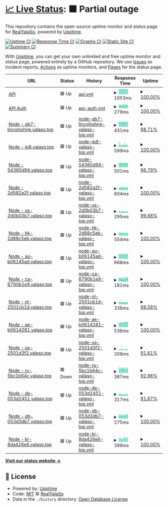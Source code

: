 # [📈 Live Status](https://status.yalaso.top): <!--live status--> **🟧 Partial outage**

This repository contains the open-source uptime monitor and status page for [RealYalaSo](https://status.yalaso.top), powered by [Upptime](https://github.com/upptime/upptime).

[![Uptime CI](https://github.com/RealYalaSo/status/workflows/Uptime%20CI/badge.svg)](https://github.com/RealYalaSo/status/actions?query=workflow%3A%22Uptime+CI%22)
[![Response Time CI](https://github.com/RealYalaSo/status/workflows/Response%20Time%20CI/badge.svg)](https://github.com/RealYalaSo/status/actions?query=workflow%3A%22Response+Time+CI%22)
[![Graphs CI](https://github.com/RealYalaSo/status/workflows/Graphs%20CI/badge.svg)](https://github.com/RealYalaSo/status/actions?query=workflow%3A%22Graphs+CI%22)
[![Static Site CI](https://github.com/RealYalaSo/status/workflows/Static%20Site%20CI/badge.svg)](https://github.com/RealYalaSo/status/actions?query=workflow%3A%22Static+Site+CI%22)
[![Summary CI](https://github.com/RealYalaSo/status/workflows/Summary%20CI/badge.svg)](https://github.com/RealYalaSo/status/actions?query=workflow%3A%22Summary+CI%22)

With [Upptime](https://upptime.js.org), you can get your own unlimited and free uptime monitor and status page, powered entirely by a GitHub repository. We use [Issues](https://github.com/RealYalaSo/status/issues) as incident reports, [Actions](https://github.com/RealYalaSo/status/actions) as uptime monitors, and [Pages](https://status.yalaso.top) for the status page.

<!--start: status pages-->
<!-- This summary is generated by Upptime (https://github.com/upptime/upptime) -->
<!-- Do not edit this manually, your changes will be overwritten -->
<!-- prettier-ignore -->
| URL | Status | History | Response Time | Uptime |
| --- | ------ | ------- | ------------- | ------ |
| <img alt="" src="https://icons.duckduckgo.com/ip3/api.yalaso.top.ico" height="13"> [API](https://api.yalaso.top/api/v1/ping) | 🟩 Up | [api.yml](https://github.com/superrr-vpn/status/commits/HEAD/history/api.yml) | <details><summary><img alt="Response time graph" src="./graphs/api/response-time-week.png" height="20"> 1053ms</summary><br><a href="https://status.yalaso.top/history/api"><img alt="Response time 1007" src="https://img.shields.io/endpoint?url=https%3A%2F%2Fraw.githubusercontent.com%2Fsuperrr-vpn%2Fstatus%2FHEAD%2Fapi%2Fapi%2Fresponse-time.json"></a><br><a href="https://status.yalaso.top/history/api"><img alt="24-hour response time 1043" src="https://img.shields.io/endpoint?url=https%3A%2F%2Fraw.githubusercontent.com%2Fsuperrr-vpn%2Fstatus%2FHEAD%2Fapi%2Fapi%2Fresponse-time-day.json"></a><br><a href="https://status.yalaso.top/history/api"><img alt="7-day response time 1053" src="https://img.shields.io/endpoint?url=https%3A%2F%2Fraw.githubusercontent.com%2Fsuperrr-vpn%2Fstatus%2FHEAD%2Fapi%2Fapi%2Fresponse-time-week.json"></a><br><a href="https://status.yalaso.top/history/api"><img alt="30-day response time 1047" src="https://img.shields.io/endpoint?url=https%3A%2F%2Fraw.githubusercontent.com%2Fsuperrr-vpn%2Fstatus%2FHEAD%2Fapi%2Fapi%2Fresponse-time-month.json"></a><br><a href="https://status.yalaso.top/history/api"><img alt="1-year response time 1007" src="https://img.shields.io/endpoint?url=https%3A%2F%2Fraw.githubusercontent.com%2Fsuperrr-vpn%2Fstatus%2FHEAD%2Fapi%2Fapi%2Fresponse-time-year.json"></a></details> | <details><summary><a href="https://status.yalaso.top/history/api">100.00%</a></summary><a href="https://status.yalaso.top/history/api"><img alt="All-time uptime 99.97%" src="https://img.shields.io/endpoint?url=https%3A%2F%2Fraw.githubusercontent.com%2Fsuperrr-vpn%2Fstatus%2FHEAD%2Fapi%2Fapi%2Fuptime.json"></a><br><a href="https://status.yalaso.top/history/api"><img alt="24-hour uptime 100.00%" src="https://img.shields.io/endpoint?url=https%3A%2F%2Fraw.githubusercontent.com%2Fsuperrr-vpn%2Fstatus%2FHEAD%2Fapi%2Fapi%2Fuptime-day.json"></a><br><a href="https://status.yalaso.top/history/api"><img alt="7-day uptime 100.00%" src="https://img.shields.io/endpoint?url=https%3A%2F%2Fraw.githubusercontent.com%2Fsuperrr-vpn%2Fstatus%2FHEAD%2Fapi%2Fapi%2Fuptime-week.json"></a><br><a href="https://status.yalaso.top/history/api"><img alt="30-day uptime 100.00%" src="https://img.shields.io/endpoint?url=https%3A%2F%2Fraw.githubusercontent.com%2Fsuperrr-vpn%2Fstatus%2FHEAD%2Fapi%2Fapi%2Fuptime-month.json"></a><br><a href="https://status.yalaso.top/history/api"><img alt="1-year uptime 99.97%" src="https://img.shields.io/endpoint?url=https%3A%2F%2Fraw.githubusercontent.com%2Fsuperrr-vpn%2Fstatus%2FHEAD%2Fapi%2Fapi%2Fuptime-year.json"></a></details>
| <img alt="" src="https://icons.duckduckgo.com/ip3/api.yalaso.top.ico" height="13"> [API Auth](https://api.yalaso.top/api/v1/host/auth) | 🟩 Up | [api-auth.yml](https://github.com/superrr-vpn/status/commits/HEAD/history/api-auth.yml) | <details><summary><img alt="Response time graph" src="./graphs/api-auth/response-time-week.png" height="20"> 279ms</summary><br><a href="https://status.yalaso.top/history/api-auth"><img alt="Response time 279" src="https://img.shields.io/endpoint?url=https%3A%2F%2Fraw.githubusercontent.com%2Fsuperrr-vpn%2Fstatus%2FHEAD%2Fapi%2Fapi-auth%2Fresponse-time.json"></a><br><a href="https://status.yalaso.top/history/api-auth"><img alt="24-hour response time 266" src="https://img.shields.io/endpoint?url=https%3A%2F%2Fraw.githubusercontent.com%2Fsuperrr-vpn%2Fstatus%2FHEAD%2Fapi%2Fapi-auth%2Fresponse-time-day.json"></a><br><a href="https://status.yalaso.top/history/api-auth"><img alt="7-day response time 279" src="https://img.shields.io/endpoint?url=https%3A%2F%2Fraw.githubusercontent.com%2Fsuperrr-vpn%2Fstatus%2FHEAD%2Fapi%2Fapi-auth%2Fresponse-time-week.json"></a><br><a href="https://status.yalaso.top/history/api-auth"><img alt="30-day response time 279" src="https://img.shields.io/endpoint?url=https%3A%2F%2Fraw.githubusercontent.com%2Fsuperrr-vpn%2Fstatus%2FHEAD%2Fapi%2Fapi-auth%2Fresponse-time-month.json"></a><br><a href="https://status.yalaso.top/history/api-auth"><img alt="1-year response time 279" src="https://img.shields.io/endpoint?url=https%3A%2F%2Fraw.githubusercontent.com%2Fsuperrr-vpn%2Fstatus%2FHEAD%2Fapi%2Fapi-auth%2Fresponse-time-year.json"></a></details> | <details><summary><a href="https://status.yalaso.top/history/api-auth">100.00%</a></summary><a href="https://status.yalaso.top/history/api-auth"><img alt="All-time uptime 100.00%" src="https://img.shields.io/endpoint?url=https%3A%2F%2Fraw.githubusercontent.com%2Fsuperrr-vpn%2Fstatus%2FHEAD%2Fapi%2Fapi-auth%2Fuptime.json"></a><br><a href="https://status.yalaso.top/history/api-auth"><img alt="24-hour uptime 100.00%" src="https://img.shields.io/endpoint?url=https%3A%2F%2Fraw.githubusercontent.com%2Fsuperrr-vpn%2Fstatus%2FHEAD%2Fapi%2Fapi-auth%2Fuptime-day.json"></a><br><a href="https://status.yalaso.top/history/api-auth"><img alt="7-day uptime 100.00%" src="https://img.shields.io/endpoint?url=https%3A%2F%2Fraw.githubusercontent.com%2Fsuperrr-vpn%2Fstatus%2FHEAD%2Fapi%2Fapi-auth%2Fuptime-week.json"></a><br><a href="https://status.yalaso.top/history/api-auth"><img alt="30-day uptime 100.00%" src="https://img.shields.io/endpoint?url=https%3A%2F%2Fraw.githubusercontent.com%2Fsuperrr-vpn%2Fstatus%2FHEAD%2Fapi%2Fapi-auth%2Fuptime-month.json"></a><br><a href="https://status.yalaso.top/history/api-auth"><img alt="1-year uptime 100.00%" src="https://img.shields.io/endpoint?url=https%3A%2F%2Fraw.githubusercontent.com%2Fsuperrr-vpn%2Fstatus%2FHEAD%2Fapi%2Fapi-auth%2Fuptime-year.json"></a></details>
| <img alt="" src="https://icons.duckduckgo.com/ip3/gb7-lincolnshire.yalaso.top.ico" height="13"> [Node - gb7-lincolnshire.yalaso.top](http://gb7-lincolnshire.yalaso.top/api/v1/ping) | 🟩 Up | [node-gb7-lincolnshire-yalaso-top.yml](https://github.com/superrr-vpn/status/commits/HEAD/history/node-gb7-lincolnshire-yalaso-top.yml) | <details><summary><img alt="Response time graph" src="./graphs/node-gb7-lincolnshire-yalaso-top/response-time-week.png" height="20"> 431ms</summary><br><a href="https://status.yalaso.top/history/node-gb7-lincolnshire-yalaso-top"><img alt="Response time 416" src="https://img.shields.io/endpoint?url=https%3A%2F%2Fraw.githubusercontent.com%2Fsuperrr-vpn%2Fstatus%2FHEAD%2Fapi%2Fnode-gb7-lincolnshire-yalaso-top%2Fresponse-time.json"></a><br><a href="https://status.yalaso.top/history/node-gb7-lincolnshire-yalaso-top"><img alt="24-hour response time 461" src="https://img.shields.io/endpoint?url=https%3A%2F%2Fraw.githubusercontent.com%2Fsuperrr-vpn%2Fstatus%2FHEAD%2Fapi%2Fnode-gb7-lincolnshire-yalaso-top%2Fresponse-time-day.json"></a><br><a href="https://status.yalaso.top/history/node-gb7-lincolnshire-yalaso-top"><img alt="7-day response time 431" src="https://img.shields.io/endpoint?url=https%3A%2F%2Fraw.githubusercontent.com%2Fsuperrr-vpn%2Fstatus%2FHEAD%2Fapi%2Fnode-gb7-lincolnshire-yalaso-top%2Fresponse-time-week.json"></a><br><a href="https://status.yalaso.top/history/node-gb7-lincolnshire-yalaso-top"><img alt="30-day response time 441" src="https://img.shields.io/endpoint?url=https%3A%2F%2Fraw.githubusercontent.com%2Fsuperrr-vpn%2Fstatus%2FHEAD%2Fapi%2Fnode-gb7-lincolnshire-yalaso-top%2Fresponse-time-month.json"></a><br><a href="https://status.yalaso.top/history/node-gb7-lincolnshire-yalaso-top"><img alt="1-year response time 416" src="https://img.shields.io/endpoint?url=https%3A%2F%2Fraw.githubusercontent.com%2Fsuperrr-vpn%2Fstatus%2FHEAD%2Fapi%2Fnode-gb7-lincolnshire-yalaso-top%2Fresponse-time-year.json"></a></details> | <details><summary><a href="https://status.yalaso.top/history/node-gb7-lincolnshire-yalaso-top">98.71%</a></summary><a href="https://status.yalaso.top/history/node-gb7-lincolnshire-yalaso-top"><img alt="All-time uptime 95.69%" src="https://img.shields.io/endpoint?url=https%3A%2F%2Fraw.githubusercontent.com%2Fsuperrr-vpn%2Fstatus%2FHEAD%2Fapi%2Fnode-gb7-lincolnshire-yalaso-top%2Fuptime.json"></a><br><a href="https://status.yalaso.top/history/node-gb7-lincolnshire-yalaso-top"><img alt="24-hour uptime 94.77%" src="https://img.shields.io/endpoint?url=https%3A%2F%2Fraw.githubusercontent.com%2Fsuperrr-vpn%2Fstatus%2FHEAD%2Fapi%2Fnode-gb7-lincolnshire-yalaso-top%2Fuptime-day.json"></a><br><a href="https://status.yalaso.top/history/node-gb7-lincolnshire-yalaso-top"><img alt="7-day uptime 98.71%" src="https://img.shields.io/endpoint?url=https%3A%2F%2Fraw.githubusercontent.com%2Fsuperrr-vpn%2Fstatus%2FHEAD%2Fapi%2Fnode-gb7-lincolnshire-yalaso-top%2Fuptime-week.json"></a><br><a href="https://status.yalaso.top/history/node-gb7-lincolnshire-yalaso-top"><img alt="30-day uptime 95.90%" src="https://img.shields.io/endpoint?url=https%3A%2F%2Fraw.githubusercontent.com%2Fsuperrr-vpn%2Fstatus%2FHEAD%2Fapi%2Fnode-gb7-lincolnshire-yalaso-top%2Fuptime-month.json"></a><br><a href="https://status.yalaso.top/history/node-gb7-lincolnshire-yalaso-top"><img alt="1-year uptime 95.69%" src="https://img.shields.io/endpoint?url=https%3A%2F%2Fraw.githubusercontent.com%2Fsuperrr-vpn%2Fstatus%2FHEAD%2Fapi%2Fnode-gb7-lincolnshire-yalaso-top%2Fuptime-year.json"></a></details>
| <img alt="" src="https://icons.duckduckgo.com/ip3/jp8.yalaso.top.ico" height="13"> [Node - jp8.yalaso.top](http://jp8.yalaso.top/api/v1/ping) | 🟩 Up | [node-jp8-yalaso-top.yml](https://github.com/superrr-vpn/status/commits/HEAD/history/node-jp8-yalaso-top.yml) | <details><summary><img alt="Response time graph" src="./graphs/node-jp8-yalaso-top/response-time-week.png" height="20"> 599ms</summary><br><a href="https://status.yalaso.top/history/node-jp8-yalaso-top"><img alt="Response time 484" src="https://img.shields.io/endpoint?url=https%3A%2F%2Fraw.githubusercontent.com%2Fsuperrr-vpn%2Fstatus%2FHEAD%2Fapi%2Fnode-jp8-yalaso-top%2Fresponse-time.json"></a><br><a href="https://status.yalaso.top/history/node-jp8-yalaso-top"><img alt="24-hour response time 562" src="https://img.shields.io/endpoint?url=https%3A%2F%2Fraw.githubusercontent.com%2Fsuperrr-vpn%2Fstatus%2FHEAD%2Fapi%2Fnode-jp8-yalaso-top%2Fresponse-time-day.json"></a><br><a href="https://status.yalaso.top/history/node-jp8-yalaso-top"><img alt="7-day response time 599" src="https://img.shields.io/endpoint?url=https%3A%2F%2Fraw.githubusercontent.com%2Fsuperrr-vpn%2Fstatus%2FHEAD%2Fapi%2Fnode-jp8-yalaso-top%2Fresponse-time-week.json"></a><br><a href="https://status.yalaso.top/history/node-jp8-yalaso-top"><img alt="30-day response time 663" src="https://img.shields.io/endpoint?url=https%3A%2F%2Fraw.githubusercontent.com%2Fsuperrr-vpn%2Fstatus%2FHEAD%2Fapi%2Fnode-jp8-yalaso-top%2Fresponse-time-month.json"></a><br><a href="https://status.yalaso.top/history/node-jp8-yalaso-top"><img alt="1-year response time 484" src="https://img.shields.io/endpoint?url=https%3A%2F%2Fraw.githubusercontent.com%2Fsuperrr-vpn%2Fstatus%2FHEAD%2Fapi%2Fnode-jp8-yalaso-top%2Fresponse-time-year.json"></a></details> | <details><summary><a href="https://status.yalaso.top/history/node-jp8-yalaso-top">100.00%</a></summary><a href="https://status.yalaso.top/history/node-jp8-yalaso-top"><img alt="All-time uptime 98.01%" src="https://img.shields.io/endpoint?url=https%3A%2F%2Fraw.githubusercontent.com%2Fsuperrr-vpn%2Fstatus%2FHEAD%2Fapi%2Fnode-jp8-yalaso-top%2Fuptime.json"></a><br><a href="https://status.yalaso.top/history/node-jp8-yalaso-top"><img alt="24-hour uptime 100.00%" src="https://img.shields.io/endpoint?url=https%3A%2F%2Fraw.githubusercontent.com%2Fsuperrr-vpn%2Fstatus%2FHEAD%2Fapi%2Fnode-jp8-yalaso-top%2Fuptime-day.json"></a><br><a href="https://status.yalaso.top/history/node-jp8-yalaso-top"><img alt="7-day uptime 100.00%" src="https://img.shields.io/endpoint?url=https%3A%2F%2Fraw.githubusercontent.com%2Fsuperrr-vpn%2Fstatus%2FHEAD%2Fapi%2Fnode-jp8-yalaso-top%2Fuptime-week.json"></a><br><a href="https://status.yalaso.top/history/node-jp8-yalaso-top"><img alt="30-day uptime 97.31%" src="https://img.shields.io/endpoint?url=https%3A%2F%2Fraw.githubusercontent.com%2Fsuperrr-vpn%2Fstatus%2FHEAD%2Fapi%2Fnode-jp8-yalaso-top%2Fuptime-month.json"></a><br><a href="https://status.yalaso.top/history/node-jp8-yalaso-top"><img alt="1-year uptime 98.01%" src="https://img.shields.io/endpoint?url=https%3A%2F%2Fraw.githubusercontent.com%2Fsuperrr-vpn%2Fstatus%2FHEAD%2Fapi%2Fnode-jp8-yalaso-top%2Fuptime-year.json"></a></details>
| <img alt="" src="https://icons.duckduckgo.com/ip3/54360d94.yalaso.top.ico" height="13"> [Node - 54360d94.yalaso.top](http://54360d94.yalaso.top/api/v1/ping) | 🟩 Up | [node-54360d94-yalaso-top.yml](https://github.com/superrr-vpn/status/commits/HEAD/history/node-54360d94-yalaso-top.yml) | <details><summary><img alt="Response time graph" src="./graphs/node-54360d94-yalaso-top/response-time-week.png" height="20"> 501ms</summary><br><a href="https://status.yalaso.top/history/node-54360d94-yalaso-top"><img alt="Response time 470" src="https://img.shields.io/endpoint?url=https%3A%2F%2Fraw.githubusercontent.com%2Fsuperrr-vpn%2Fstatus%2FHEAD%2Fapi%2Fnode-54360d94-yalaso-top%2Fresponse-time.json"></a><br><a href="https://status.yalaso.top/history/node-54360d94-yalaso-top"><img alt="24-hour response time 509" src="https://img.shields.io/endpoint?url=https%3A%2F%2Fraw.githubusercontent.com%2Fsuperrr-vpn%2Fstatus%2FHEAD%2Fapi%2Fnode-54360d94-yalaso-top%2Fresponse-time-day.json"></a><br><a href="https://status.yalaso.top/history/node-54360d94-yalaso-top"><img alt="7-day response time 501" src="https://img.shields.io/endpoint?url=https%3A%2F%2Fraw.githubusercontent.com%2Fsuperrr-vpn%2Fstatus%2FHEAD%2Fapi%2Fnode-54360d94-yalaso-top%2Fresponse-time-week.json"></a><br><a href="https://status.yalaso.top/history/node-54360d94-yalaso-top"><img alt="30-day response time 528" src="https://img.shields.io/endpoint?url=https%3A%2F%2Fraw.githubusercontent.com%2Fsuperrr-vpn%2Fstatus%2FHEAD%2Fapi%2Fnode-54360d94-yalaso-top%2Fresponse-time-month.json"></a><br><a href="https://status.yalaso.top/history/node-54360d94-yalaso-top"><img alt="1-year response time 470" src="https://img.shields.io/endpoint?url=https%3A%2F%2Fraw.githubusercontent.com%2Fsuperrr-vpn%2Fstatus%2FHEAD%2Fapi%2Fnode-54360d94-yalaso-top%2Fresponse-time-year.json"></a></details> | <details><summary><a href="https://status.yalaso.top/history/node-54360d94-yalaso-top">96.79%</a></summary><a href="https://status.yalaso.top/history/node-54360d94-yalaso-top"><img alt="All-time uptime 94.53%" src="https://img.shields.io/endpoint?url=https%3A%2F%2Fraw.githubusercontent.com%2Fsuperrr-vpn%2Fstatus%2FHEAD%2Fapi%2Fnode-54360d94-yalaso-top%2Fuptime.json"></a><br><a href="https://status.yalaso.top/history/node-54360d94-yalaso-top"><img alt="24-hour uptime 100.00%" src="https://img.shields.io/endpoint?url=https%3A%2F%2Fraw.githubusercontent.com%2Fsuperrr-vpn%2Fstatus%2FHEAD%2Fapi%2Fnode-54360d94-yalaso-top%2Fuptime-day.json"></a><br><a href="https://status.yalaso.top/history/node-54360d94-yalaso-top"><img alt="7-day uptime 96.79%" src="https://img.shields.io/endpoint?url=https%3A%2F%2Fraw.githubusercontent.com%2Fsuperrr-vpn%2Fstatus%2FHEAD%2Fapi%2Fnode-54360d94-yalaso-top%2Fuptime-week.json"></a><br><a href="https://status.yalaso.top/history/node-54360d94-yalaso-top"><img alt="30-day uptime 97.85%" src="https://img.shields.io/endpoint?url=https%3A%2F%2Fraw.githubusercontent.com%2Fsuperrr-vpn%2Fstatus%2FHEAD%2Fapi%2Fnode-54360d94-yalaso-top%2Fuptime-month.json"></a><br><a href="https://status.yalaso.top/history/node-54360d94-yalaso-top"><img alt="1-year uptime 94.53%" src="https://img.shields.io/endpoint?url=https%3A%2F%2Fraw.githubusercontent.com%2Fsuperrr-vpn%2Fstatus%2FHEAD%2Fapi%2Fnode-54360d94-yalaso-top%2Fuptime-year.json"></a></details>
| <img alt="" src="https://icons.duckduckgo.com/ip3/2d582a2f.yalaso.top.ico" height="13"> [Node - 2d582a2f.yalaso.top](http://2d582a2f.yalaso.top/api/v1/ping) | 🟩 Up | [node-2d582a2f-yalaso-top.yml](https://github.com/superrr-vpn/status/commits/HEAD/history/node-2d582a2f-yalaso-top.yml) | <details><summary><img alt="Response time graph" src="./graphs/node-2d582a2f-yalaso-top/response-time-week.png" height="20"> 604ms</summary><br><a href="https://status.yalaso.top/history/node-2d582a2f-yalaso-top"><img alt="Response time 549" src="https://img.shields.io/endpoint?url=https%3A%2F%2Fraw.githubusercontent.com%2Fsuperrr-vpn%2Fstatus%2FHEAD%2Fapi%2Fnode-2d582a2f-yalaso-top%2Fresponse-time.json"></a><br><a href="https://status.yalaso.top/history/node-2d582a2f-yalaso-top"><img alt="24-hour response time 623" src="https://img.shields.io/endpoint?url=https%3A%2F%2Fraw.githubusercontent.com%2Fsuperrr-vpn%2Fstatus%2FHEAD%2Fapi%2Fnode-2d582a2f-yalaso-top%2Fresponse-time-day.json"></a><br><a href="https://status.yalaso.top/history/node-2d582a2f-yalaso-top"><img alt="7-day response time 604" src="https://img.shields.io/endpoint?url=https%3A%2F%2Fraw.githubusercontent.com%2Fsuperrr-vpn%2Fstatus%2FHEAD%2Fapi%2Fnode-2d582a2f-yalaso-top%2Fresponse-time-week.json"></a><br><a href="https://status.yalaso.top/history/node-2d582a2f-yalaso-top"><img alt="30-day response time 600" src="https://img.shields.io/endpoint?url=https%3A%2F%2Fraw.githubusercontent.com%2Fsuperrr-vpn%2Fstatus%2FHEAD%2Fapi%2Fnode-2d582a2f-yalaso-top%2Fresponse-time-month.json"></a><br><a href="https://status.yalaso.top/history/node-2d582a2f-yalaso-top"><img alt="1-year response time 549" src="https://img.shields.io/endpoint?url=https%3A%2F%2Fraw.githubusercontent.com%2Fsuperrr-vpn%2Fstatus%2FHEAD%2Fapi%2Fnode-2d582a2f-yalaso-top%2Fresponse-time-year.json"></a></details> | <details><summary><a href="https://status.yalaso.top/history/node-2d582a2f-yalaso-top">100.00%</a></summary><a href="https://status.yalaso.top/history/node-2d582a2f-yalaso-top"><img alt="All-time uptime 98.83%" src="https://img.shields.io/endpoint?url=https%3A%2F%2Fraw.githubusercontent.com%2Fsuperrr-vpn%2Fstatus%2FHEAD%2Fapi%2Fnode-2d582a2f-yalaso-top%2Fuptime.json"></a><br><a href="https://status.yalaso.top/history/node-2d582a2f-yalaso-top"><img alt="24-hour uptime 100.00%" src="https://img.shields.io/endpoint?url=https%3A%2F%2Fraw.githubusercontent.com%2Fsuperrr-vpn%2Fstatus%2FHEAD%2Fapi%2Fnode-2d582a2f-yalaso-top%2Fuptime-day.json"></a><br><a href="https://status.yalaso.top/history/node-2d582a2f-yalaso-top"><img alt="7-day uptime 100.00%" src="https://img.shields.io/endpoint?url=https%3A%2F%2Fraw.githubusercontent.com%2Fsuperrr-vpn%2Fstatus%2FHEAD%2Fapi%2Fnode-2d582a2f-yalaso-top%2Fuptime-week.json"></a><br><a href="https://status.yalaso.top/history/node-2d582a2f-yalaso-top"><img alt="30-day uptime 100.00%" src="https://img.shields.io/endpoint?url=https%3A%2F%2Fraw.githubusercontent.com%2Fsuperrr-vpn%2Fstatus%2FHEAD%2Fapi%2Fnode-2d582a2f-yalaso-top%2Fuptime-month.json"></a><br><a href="https://status.yalaso.top/history/node-2d582a2f-yalaso-top"><img alt="1-year uptime 98.83%" src="https://img.shields.io/endpoint?url=https%3A%2F%2Fraw.githubusercontent.com%2Fsuperrr-vpn%2Fstatus%2FHEAD%2Fapi%2Fnode-2d582a2f-yalaso-top%2Fuptime-year.json"></a></details>
| <img alt="" src="https://icons.duckduckgo.com/ip3/us-2d0b03b7.yalaso.top.ico" height="13"> [Node - us-2d0b03b7.yalaso.top](http://us-2d0b03b7.yalaso.top/api/v1/ping) | 🟩 Up | [node-us-2d0b03b7-yalaso-top.yml](https://github.com/superrr-vpn/status/commits/HEAD/history/node-us-2d0b03b7-yalaso-top.yml) | <details><summary><img alt="Response time graph" src="./graphs/node-us-2d0b03b7-yalaso-top/response-time-week.png" height="20"> 295ms</summary><br><a href="https://status.yalaso.top/history/node-us-2d0b03b7-yalaso-top"><img alt="Response time 245" src="https://img.shields.io/endpoint?url=https%3A%2F%2Fraw.githubusercontent.com%2Fsuperrr-vpn%2Fstatus%2FHEAD%2Fapi%2Fnode-us-2d0b03b7-yalaso-top%2Fresponse-time.json"></a><br><a href="https://status.yalaso.top/history/node-us-2d0b03b7-yalaso-top"><img alt="24-hour response time 282" src="https://img.shields.io/endpoint?url=https%3A%2F%2Fraw.githubusercontent.com%2Fsuperrr-vpn%2Fstatus%2FHEAD%2Fapi%2Fnode-us-2d0b03b7-yalaso-top%2Fresponse-time-day.json"></a><br><a href="https://status.yalaso.top/history/node-us-2d0b03b7-yalaso-top"><img alt="7-day response time 295" src="https://img.shields.io/endpoint?url=https%3A%2F%2Fraw.githubusercontent.com%2Fsuperrr-vpn%2Fstatus%2FHEAD%2Fapi%2Fnode-us-2d0b03b7-yalaso-top%2Fresponse-time-week.json"></a><br><a href="https://status.yalaso.top/history/node-us-2d0b03b7-yalaso-top"><img alt="30-day response time 314" src="https://img.shields.io/endpoint?url=https%3A%2F%2Fraw.githubusercontent.com%2Fsuperrr-vpn%2Fstatus%2FHEAD%2Fapi%2Fnode-us-2d0b03b7-yalaso-top%2Fresponse-time-month.json"></a><br><a href="https://status.yalaso.top/history/node-us-2d0b03b7-yalaso-top"><img alt="1-year response time 245" src="https://img.shields.io/endpoint?url=https%3A%2F%2Fraw.githubusercontent.com%2Fsuperrr-vpn%2Fstatus%2FHEAD%2Fapi%2Fnode-us-2d0b03b7-yalaso-top%2Fresponse-time-year.json"></a></details> | <details><summary><a href="https://status.yalaso.top/history/node-us-2d0b03b7-yalaso-top">99.68%</a></summary><a href="https://status.yalaso.top/history/node-us-2d0b03b7-yalaso-top"><img alt="All-time uptime 99.79%" src="https://img.shields.io/endpoint?url=https%3A%2F%2Fraw.githubusercontent.com%2Fsuperrr-vpn%2Fstatus%2FHEAD%2Fapi%2Fnode-us-2d0b03b7-yalaso-top%2Fuptime.json"></a><br><a href="https://status.yalaso.top/history/node-us-2d0b03b7-yalaso-top"><img alt="24-hour uptime 100.00%" src="https://img.shields.io/endpoint?url=https%3A%2F%2Fraw.githubusercontent.com%2Fsuperrr-vpn%2Fstatus%2FHEAD%2Fapi%2Fnode-us-2d0b03b7-yalaso-top%2Fuptime-day.json"></a><br><a href="https://status.yalaso.top/history/node-us-2d0b03b7-yalaso-top"><img alt="7-day uptime 99.68%" src="https://img.shields.io/endpoint?url=https%3A%2F%2Fraw.githubusercontent.com%2Fsuperrr-vpn%2Fstatus%2FHEAD%2Fapi%2Fnode-us-2d0b03b7-yalaso-top%2Fuptime-week.json"></a><br><a href="https://status.yalaso.top/history/node-us-2d0b03b7-yalaso-top"><img alt="30-day uptime 99.93%" src="https://img.shields.io/endpoint?url=https%3A%2F%2Fraw.githubusercontent.com%2Fsuperrr-vpn%2Fstatus%2FHEAD%2Fapi%2Fnode-us-2d0b03b7-yalaso-top%2Fuptime-month.json"></a><br><a href="https://status.yalaso.top/history/node-us-2d0b03b7-yalaso-top"><img alt="1-year uptime 99.79%" src="https://img.shields.io/endpoint?url=https%3A%2F%2Fraw.githubusercontent.com%2Fsuperrr-vpn%2Fstatus%2FHEAD%2Fapi%2Fnode-us-2d0b03b7-yalaso-top%2Fuptime-year.json"></a></details>
| <img alt="" src="https://icons.duckduckgo.com/ip3/hk-2d88c5eb.yalaso.top.ico" height="13"> [Node - hk-2d88c5eb.yalaso.top](http://hk-2d88c5eb.yalaso.top/api/v1/ping) | 🟩 Up | [node-hk-2d88c5eb-yalaso-top.yml](https://github.com/superrr-vpn/status/commits/HEAD/history/node-hk-2d88c5eb-yalaso-top.yml) | <details><summary><img alt="Response time graph" src="./graphs/node-hk-2d88c5eb-yalaso-top/response-time-week.png" height="20"> 554ms</summary><br><a href="https://status.yalaso.top/history/node-hk-2d88c5eb-yalaso-top"><img alt="Response time 493" src="https://img.shields.io/endpoint?url=https%3A%2F%2Fraw.githubusercontent.com%2Fsuperrr-vpn%2Fstatus%2FHEAD%2Fapi%2Fnode-hk-2d88c5eb-yalaso-top%2Fresponse-time.json"></a><br><a href="https://status.yalaso.top/history/node-hk-2d88c5eb-yalaso-top"><img alt="24-hour response time 556" src="https://img.shields.io/endpoint?url=https%3A%2F%2Fraw.githubusercontent.com%2Fsuperrr-vpn%2Fstatus%2FHEAD%2Fapi%2Fnode-hk-2d88c5eb-yalaso-top%2Fresponse-time-day.json"></a><br><a href="https://status.yalaso.top/history/node-hk-2d88c5eb-yalaso-top"><img alt="7-day response time 554" src="https://img.shields.io/endpoint?url=https%3A%2F%2Fraw.githubusercontent.com%2Fsuperrr-vpn%2Fstatus%2FHEAD%2Fapi%2Fnode-hk-2d88c5eb-yalaso-top%2Fresponse-time-week.json"></a><br><a href="https://status.yalaso.top/history/node-hk-2d88c5eb-yalaso-top"><img alt="30-day response time 548" src="https://img.shields.io/endpoint?url=https%3A%2F%2Fraw.githubusercontent.com%2Fsuperrr-vpn%2Fstatus%2FHEAD%2Fapi%2Fnode-hk-2d88c5eb-yalaso-top%2Fresponse-time-month.json"></a><br><a href="https://status.yalaso.top/history/node-hk-2d88c5eb-yalaso-top"><img alt="1-year response time 493" src="https://img.shields.io/endpoint?url=https%3A%2F%2Fraw.githubusercontent.com%2Fsuperrr-vpn%2Fstatus%2FHEAD%2Fapi%2Fnode-hk-2d88c5eb-yalaso-top%2Fresponse-time-year.json"></a></details> | <details><summary><a href="https://status.yalaso.top/history/node-hk-2d88c5eb-yalaso-top">100.00%</a></summary><a href="https://status.yalaso.top/history/node-hk-2d88c5eb-yalaso-top"><img alt="All-time uptime 99.16%" src="https://img.shields.io/endpoint?url=https%3A%2F%2Fraw.githubusercontent.com%2Fsuperrr-vpn%2Fstatus%2FHEAD%2Fapi%2Fnode-hk-2d88c5eb-yalaso-top%2Fuptime.json"></a><br><a href="https://status.yalaso.top/history/node-hk-2d88c5eb-yalaso-top"><img alt="24-hour uptime 100.00%" src="https://img.shields.io/endpoint?url=https%3A%2F%2Fraw.githubusercontent.com%2Fsuperrr-vpn%2Fstatus%2FHEAD%2Fapi%2Fnode-hk-2d88c5eb-yalaso-top%2Fuptime-day.json"></a><br><a href="https://status.yalaso.top/history/node-hk-2d88c5eb-yalaso-top"><img alt="7-day uptime 100.00%" src="https://img.shields.io/endpoint?url=https%3A%2F%2Fraw.githubusercontent.com%2Fsuperrr-vpn%2Fstatus%2FHEAD%2Fapi%2Fnode-hk-2d88c5eb-yalaso-top%2Fuptime-week.json"></a><br><a href="https://status.yalaso.top/history/node-hk-2d88c5eb-yalaso-top"><img alt="30-day uptime 97.42%" src="https://img.shields.io/endpoint?url=https%3A%2F%2Fraw.githubusercontent.com%2Fsuperrr-vpn%2Fstatus%2FHEAD%2Fapi%2Fnode-hk-2d88c5eb-yalaso-top%2Fuptime-month.json"></a><br><a href="https://status.yalaso.top/history/node-hk-2d88c5eb-yalaso-top"><img alt="1-year uptime 99.16%" src="https://img.shields.io/endpoint?url=https%3A%2F%2Fraw.githubusercontent.com%2Fsuperrr-vpn%2Fstatus%2FHEAD%2Fapi%2Fnode-hk-2d88c5eb-yalaso-top%2Fuptime-year.json"></a></details>
| <img alt="" src="https://icons.duckduckgo.com/ip3/au-b06145ad.yalaso.top.ico" height="13"> [Node - au-b06145ad.yalaso.top](http://au-b06145ad.yalaso.top/api/v1/ping) | 🟩 Up | [node-au-b06145ad-yalaso-top.yml](https://github.com/superrr-vpn/status/commits/HEAD/history/node-au-b06145ad-yalaso-top.yml) | <details><summary><img alt="Response time graph" src="./graphs/node-au-b06145ad-yalaso-top/response-time-week.png" height="20"> 668ms</summary><br><a href="https://status.yalaso.top/history/node-au-b06145ad-yalaso-top"><img alt="Response time 638" src="https://img.shields.io/endpoint?url=https%3A%2F%2Fraw.githubusercontent.com%2Fsuperrr-vpn%2Fstatus%2FHEAD%2Fapi%2Fnode-au-b06145ad-yalaso-top%2Fresponse-time.json"></a><br><a href="https://status.yalaso.top/history/node-au-b06145ad-yalaso-top"><img alt="24-hour response time 724" src="https://img.shields.io/endpoint?url=https%3A%2F%2Fraw.githubusercontent.com%2Fsuperrr-vpn%2Fstatus%2FHEAD%2Fapi%2Fnode-au-b06145ad-yalaso-top%2Fresponse-time-day.json"></a><br><a href="https://status.yalaso.top/history/node-au-b06145ad-yalaso-top"><img alt="7-day response time 668" src="https://img.shields.io/endpoint?url=https%3A%2F%2Fraw.githubusercontent.com%2Fsuperrr-vpn%2Fstatus%2FHEAD%2Fapi%2Fnode-au-b06145ad-yalaso-top%2Fresponse-time-week.json"></a><br><a href="https://status.yalaso.top/history/node-au-b06145ad-yalaso-top"><img alt="30-day response time 669" src="https://img.shields.io/endpoint?url=https%3A%2F%2Fraw.githubusercontent.com%2Fsuperrr-vpn%2Fstatus%2FHEAD%2Fapi%2Fnode-au-b06145ad-yalaso-top%2Fresponse-time-month.json"></a><br><a href="https://status.yalaso.top/history/node-au-b06145ad-yalaso-top"><img alt="1-year response time 638" src="https://img.shields.io/endpoint?url=https%3A%2F%2Fraw.githubusercontent.com%2Fsuperrr-vpn%2Fstatus%2FHEAD%2Fapi%2Fnode-au-b06145ad-yalaso-top%2Fresponse-time-year.json"></a></details> | <details><summary><a href="https://status.yalaso.top/history/node-au-b06145ad-yalaso-top">100.00%</a></summary><a href="https://status.yalaso.top/history/node-au-b06145ad-yalaso-top"><img alt="All-time uptime 99.42%" src="https://img.shields.io/endpoint?url=https%3A%2F%2Fraw.githubusercontent.com%2Fsuperrr-vpn%2Fstatus%2FHEAD%2Fapi%2Fnode-au-b06145ad-yalaso-top%2Fuptime.json"></a><br><a href="https://status.yalaso.top/history/node-au-b06145ad-yalaso-top"><img alt="24-hour uptime 100.00%" src="https://img.shields.io/endpoint?url=https%3A%2F%2Fraw.githubusercontent.com%2Fsuperrr-vpn%2Fstatus%2FHEAD%2Fapi%2Fnode-au-b06145ad-yalaso-top%2Fuptime-day.json"></a><br><a href="https://status.yalaso.top/history/node-au-b06145ad-yalaso-top"><img alt="7-day uptime 100.00%" src="https://img.shields.io/endpoint?url=https%3A%2F%2Fraw.githubusercontent.com%2Fsuperrr-vpn%2Fstatus%2FHEAD%2Fapi%2Fnode-au-b06145ad-yalaso-top%2Fuptime-week.json"></a><br><a href="https://status.yalaso.top/history/node-au-b06145ad-yalaso-top"><img alt="30-day uptime 100.00%" src="https://img.shields.io/endpoint?url=https%3A%2F%2Fraw.githubusercontent.com%2Fsuperrr-vpn%2Fstatus%2FHEAD%2Fapi%2Fnode-au-b06145ad-yalaso-top%2Fuptime-month.json"></a><br><a href="https://status.yalaso.top/history/node-au-b06145ad-yalaso-top"><img alt="1-year uptime 99.42%" src="https://img.shields.io/endpoint?url=https%3A%2F%2Fraw.githubusercontent.com%2Fsuperrr-vpn%2Fstatus%2FHEAD%2Fapi%2Fnode-au-b06145ad-yalaso-top%2Fuptime-year.json"></a></details>
| <img alt="" src="https://icons.duckduckgo.com/ip3/ca-6790b1e9.yalaso.top.ico" height="13"> [Node - ca-6790b1e9.yalaso.top](http://ca-6790b1e9.yalaso.top/api/v1/ping) | 🟩 Up | [node-ca-6790b1e9-yalaso-top.yml](https://github.com/superrr-vpn/status/commits/HEAD/history/node-ca-6790b1e9-yalaso-top.yml) | <details><summary><img alt="Response time graph" src="./graphs/node-ca-6790b1e9-yalaso-top/response-time-week.png" height="20"> 181ms</summary><br><a href="https://status.yalaso.top/history/node-ca-6790b1e9-yalaso-top"><img alt="Response time 179" src="https://img.shields.io/endpoint?url=https%3A%2F%2Fraw.githubusercontent.com%2Fsuperrr-vpn%2Fstatus%2FHEAD%2Fapi%2Fnode-ca-6790b1e9-yalaso-top%2Fresponse-time.json"></a><br><a href="https://status.yalaso.top/history/node-ca-6790b1e9-yalaso-top"><img alt="24-hour response time 219" src="https://img.shields.io/endpoint?url=https%3A%2F%2Fraw.githubusercontent.com%2Fsuperrr-vpn%2Fstatus%2FHEAD%2Fapi%2Fnode-ca-6790b1e9-yalaso-top%2Fresponse-time-day.json"></a><br><a href="https://status.yalaso.top/history/node-ca-6790b1e9-yalaso-top"><img alt="7-day response time 181" src="https://img.shields.io/endpoint?url=https%3A%2F%2Fraw.githubusercontent.com%2Fsuperrr-vpn%2Fstatus%2FHEAD%2Fapi%2Fnode-ca-6790b1e9-yalaso-top%2Fresponse-time-week.json"></a><br><a href="https://status.yalaso.top/history/node-ca-6790b1e9-yalaso-top"><img alt="30-day response time 182" src="https://img.shields.io/endpoint?url=https%3A%2F%2Fraw.githubusercontent.com%2Fsuperrr-vpn%2Fstatus%2FHEAD%2Fapi%2Fnode-ca-6790b1e9-yalaso-top%2Fresponse-time-month.json"></a><br><a href="https://status.yalaso.top/history/node-ca-6790b1e9-yalaso-top"><img alt="1-year response time 179" src="https://img.shields.io/endpoint?url=https%3A%2F%2Fraw.githubusercontent.com%2Fsuperrr-vpn%2Fstatus%2FHEAD%2Fapi%2Fnode-ca-6790b1e9-yalaso-top%2Fresponse-time-year.json"></a></details> | <details><summary><a href="https://status.yalaso.top/history/node-ca-6790b1e9-yalaso-top">100.00%</a></summary><a href="https://status.yalaso.top/history/node-ca-6790b1e9-yalaso-top"><img alt="All-time uptime 97.06%" src="https://img.shields.io/endpoint?url=https%3A%2F%2Fraw.githubusercontent.com%2Fsuperrr-vpn%2Fstatus%2FHEAD%2Fapi%2Fnode-ca-6790b1e9-yalaso-top%2Fuptime.json"></a><br><a href="https://status.yalaso.top/history/node-ca-6790b1e9-yalaso-top"><img alt="24-hour uptime 100.00%" src="https://img.shields.io/endpoint?url=https%3A%2F%2Fraw.githubusercontent.com%2Fsuperrr-vpn%2Fstatus%2FHEAD%2Fapi%2Fnode-ca-6790b1e9-yalaso-top%2Fuptime-day.json"></a><br><a href="https://status.yalaso.top/history/node-ca-6790b1e9-yalaso-top"><img alt="7-day uptime 100.00%" src="https://img.shields.io/endpoint?url=https%3A%2F%2Fraw.githubusercontent.com%2Fsuperrr-vpn%2Fstatus%2FHEAD%2Fapi%2Fnode-ca-6790b1e9-yalaso-top%2Fuptime-week.json"></a><br><a href="https://status.yalaso.top/history/node-ca-6790b1e9-yalaso-top"><img alt="30-day uptime 96.55%" src="https://img.shields.io/endpoint?url=https%3A%2F%2Fraw.githubusercontent.com%2Fsuperrr-vpn%2Fstatus%2FHEAD%2Fapi%2Fnode-ca-6790b1e9-yalaso-top%2Fuptime-month.json"></a><br><a href="https://status.yalaso.top/history/node-ca-6790b1e9-yalaso-top"><img alt="1-year uptime 97.06%" src="https://img.shields.io/endpoint?url=https%3A%2F%2Fraw.githubusercontent.com%2Fsuperrr-vpn%2Fstatus%2FHEAD%2Fapi%2Fnode-ca-6790b1e9-yalaso-top%2Fuptime-year.json"></a></details>
| <img alt="" src="https://icons.duckduckgo.com/ip3/nl-2501cb1d.yalaso.top.ico" height="13"> [Node - nl-2501cb1d.yalaso.top](http://nl-2501cb1d.yalaso.top/api/v1/ping) | 🟩 Up | [node-nl-2501cb1d-yalaso-top.yml](https://github.com/superrr-vpn/status/commits/HEAD/history/node-nl-2501cb1d-yalaso-top.yml) | <details><summary><img alt="Response time graph" src="./graphs/node-nl-2501cb1d-yalaso-top/response-time-week.png" height="20"> 338ms</summary><br><a href="https://status.yalaso.top/history/node-nl-2501cb1d-yalaso-top"><img alt="Response time 330" src="https://img.shields.io/endpoint?url=https%3A%2F%2Fraw.githubusercontent.com%2Fsuperrr-vpn%2Fstatus%2FHEAD%2Fapi%2Fnode-nl-2501cb1d-yalaso-top%2Fresponse-time.json"></a><br><a href="https://status.yalaso.top/history/node-nl-2501cb1d-yalaso-top"><img alt="24-hour response time 345" src="https://img.shields.io/endpoint?url=https%3A%2F%2Fraw.githubusercontent.com%2Fsuperrr-vpn%2Fstatus%2FHEAD%2Fapi%2Fnode-nl-2501cb1d-yalaso-top%2Fresponse-time-day.json"></a><br><a href="https://status.yalaso.top/history/node-nl-2501cb1d-yalaso-top"><img alt="7-day response time 338" src="https://img.shields.io/endpoint?url=https%3A%2F%2Fraw.githubusercontent.com%2Fsuperrr-vpn%2Fstatus%2FHEAD%2Fapi%2Fnode-nl-2501cb1d-yalaso-top%2Fresponse-time-week.json"></a><br><a href="https://status.yalaso.top/history/node-nl-2501cb1d-yalaso-top"><img alt="30-day response time 330" src="https://img.shields.io/endpoint?url=https%3A%2F%2Fraw.githubusercontent.com%2Fsuperrr-vpn%2Fstatus%2FHEAD%2Fapi%2Fnode-nl-2501cb1d-yalaso-top%2Fresponse-time-month.json"></a><br><a href="https://status.yalaso.top/history/node-nl-2501cb1d-yalaso-top"><img alt="1-year response time 330" src="https://img.shields.io/endpoint?url=https%3A%2F%2Fraw.githubusercontent.com%2Fsuperrr-vpn%2Fstatus%2FHEAD%2Fapi%2Fnode-nl-2501cb1d-yalaso-top%2Fresponse-time-year.json"></a></details> | <details><summary><a href="https://status.yalaso.top/history/node-nl-2501cb1d-yalaso-top">98.58%</a></summary><a href="https://status.yalaso.top/history/node-nl-2501cb1d-yalaso-top"><img alt="All-time uptime 98.19%" src="https://img.shields.io/endpoint?url=https%3A%2F%2Fraw.githubusercontent.com%2Fsuperrr-vpn%2Fstatus%2FHEAD%2Fapi%2Fnode-nl-2501cb1d-yalaso-top%2Fuptime.json"></a><br><a href="https://status.yalaso.top/history/node-nl-2501cb1d-yalaso-top"><img alt="24-hour uptime 91.17%" src="https://img.shields.io/endpoint?url=https%3A%2F%2Fraw.githubusercontent.com%2Fsuperrr-vpn%2Fstatus%2FHEAD%2Fapi%2Fnode-nl-2501cb1d-yalaso-top%2Fuptime-day.json"></a><br><a href="https://status.yalaso.top/history/node-nl-2501cb1d-yalaso-top"><img alt="7-day uptime 98.58%" src="https://img.shields.io/endpoint?url=https%3A%2F%2Fraw.githubusercontent.com%2Fsuperrr-vpn%2Fstatus%2FHEAD%2Fapi%2Fnode-nl-2501cb1d-yalaso-top%2Fuptime-week.json"></a><br><a href="https://status.yalaso.top/history/node-nl-2501cb1d-yalaso-top"><img alt="30-day uptime 99.53%" src="https://img.shields.io/endpoint?url=https%3A%2F%2Fraw.githubusercontent.com%2Fsuperrr-vpn%2Fstatus%2FHEAD%2Fapi%2Fnode-nl-2501cb1d-yalaso-top%2Fuptime-month.json"></a><br><a href="https://status.yalaso.top/history/node-nl-2501cb1d-yalaso-top"><img alt="1-year uptime 98.19%" src="https://img.shields.io/endpoint?url=https%3A%2F%2Fraw.githubusercontent.com%2Fsuperrr-vpn%2Fstatus%2FHEAD%2Fapi%2Fnode-nl-2501cb1d-yalaso-top%2Fuptime-year.json"></a></details>
| <img alt="" src="https://icons.duckduckgo.com/ip3/ae-b0614281.yalaso.top.ico" height="13"> [Node - ae-b0614281.yalaso.top](http://ae-b0614281.yalaso.top/api/v1/ping) | 🟩 Up | [node-ae-b0614281-yalaso-top.yml](https://github.com/superrr-vpn/status/commits/HEAD/history/node-ae-b0614281-yalaso-top.yml) | <details><summary><img alt="Response time graph" src="./graphs/node-ae-b0614281-yalaso-top/response-time-week.png" height="20"> 536ms</summary><br><a href="https://status.yalaso.top/history/node-ae-b0614281-yalaso-top"><img alt="Response time 529" src="https://img.shields.io/endpoint?url=https%3A%2F%2Fraw.githubusercontent.com%2Fsuperrr-vpn%2Fstatus%2FHEAD%2Fapi%2Fnode-ae-b0614281-yalaso-top%2Fresponse-time.json"></a><br><a href="https://status.yalaso.top/history/node-ae-b0614281-yalaso-top"><img alt="24-hour response time 541" src="https://img.shields.io/endpoint?url=https%3A%2F%2Fraw.githubusercontent.com%2Fsuperrr-vpn%2Fstatus%2FHEAD%2Fapi%2Fnode-ae-b0614281-yalaso-top%2Fresponse-time-day.json"></a><br><a href="https://status.yalaso.top/history/node-ae-b0614281-yalaso-top"><img alt="7-day response time 536" src="https://img.shields.io/endpoint?url=https%3A%2F%2Fraw.githubusercontent.com%2Fsuperrr-vpn%2Fstatus%2FHEAD%2Fapi%2Fnode-ae-b0614281-yalaso-top%2Fresponse-time-week.json"></a><br><a href="https://status.yalaso.top/history/node-ae-b0614281-yalaso-top"><img alt="30-day response time 530" src="https://img.shields.io/endpoint?url=https%3A%2F%2Fraw.githubusercontent.com%2Fsuperrr-vpn%2Fstatus%2FHEAD%2Fapi%2Fnode-ae-b0614281-yalaso-top%2Fresponse-time-month.json"></a><br><a href="https://status.yalaso.top/history/node-ae-b0614281-yalaso-top"><img alt="1-year response time 529" src="https://img.shields.io/endpoint?url=https%3A%2F%2Fraw.githubusercontent.com%2Fsuperrr-vpn%2Fstatus%2FHEAD%2Fapi%2Fnode-ae-b0614281-yalaso-top%2Fresponse-time-year.json"></a></details> | <details><summary><a href="https://status.yalaso.top/history/node-ae-b0614281-yalaso-top">100.00%</a></summary><a href="https://status.yalaso.top/history/node-ae-b0614281-yalaso-top"><img alt="All-time uptime 99.68%" src="https://img.shields.io/endpoint?url=https%3A%2F%2Fraw.githubusercontent.com%2Fsuperrr-vpn%2Fstatus%2FHEAD%2Fapi%2Fnode-ae-b0614281-yalaso-top%2Fuptime.json"></a><br><a href="https://status.yalaso.top/history/node-ae-b0614281-yalaso-top"><img alt="24-hour uptime 100.00%" src="https://img.shields.io/endpoint?url=https%3A%2F%2Fraw.githubusercontent.com%2Fsuperrr-vpn%2Fstatus%2FHEAD%2Fapi%2Fnode-ae-b0614281-yalaso-top%2Fuptime-day.json"></a><br><a href="https://status.yalaso.top/history/node-ae-b0614281-yalaso-top"><img alt="7-day uptime 100.00%" src="https://img.shields.io/endpoint?url=https%3A%2F%2Fraw.githubusercontent.com%2Fsuperrr-vpn%2Fstatus%2FHEAD%2Fapi%2Fnode-ae-b0614281-yalaso-top%2Fuptime-week.json"></a><br><a href="https://status.yalaso.top/history/node-ae-b0614281-yalaso-top"><img alt="30-day uptime 99.78%" src="https://img.shields.io/endpoint?url=https%3A%2F%2Fraw.githubusercontent.com%2Fsuperrr-vpn%2Fstatus%2FHEAD%2Fapi%2Fnode-ae-b0614281-yalaso-top%2Fuptime-month.json"></a><br><a href="https://status.yalaso.top/history/node-ae-b0614281-yalaso-top"><img alt="1-year uptime 99.68%" src="https://img.shields.io/endpoint?url=https%3A%2F%2Fraw.githubusercontent.com%2Fsuperrr-vpn%2Fstatus%2FHEAD%2Fapi%2Fnode-ae-b0614281-yalaso-top%2Fuptime-year.json"></a></details>
| <img alt="" src="https://icons.duckduckgo.com/ip3/us-2501d3f2.yalaso.top.ico" height="13"> [Node - us-2501d3f2.yalaso.top](http://us-2501d3f2.yalaso.top/api/v1/ping) | 🟩 Up | [node-us-2501d3f2-yalaso-top.yml](https://github.com/superrr-vpn/status/commits/HEAD/history/node-us-2501d3f2-yalaso-top.yml) | <details><summary><img alt="Response time graph" src="./graphs/node-us-2501d3f2-yalaso-top/response-time-week.png" height="20"> 208ms</summary><br><a href="https://status.yalaso.top/history/node-us-2501d3f2-yalaso-top"><img alt="Response time 164" src="https://img.shields.io/endpoint?url=https%3A%2F%2Fraw.githubusercontent.com%2Fsuperrr-vpn%2Fstatus%2FHEAD%2Fapi%2Fnode-us-2501d3f2-yalaso-top%2Fresponse-time.json"></a><br><a href="https://status.yalaso.top/history/node-us-2501d3f2-yalaso-top"><img alt="24-hour response time 195" src="https://img.shields.io/endpoint?url=https%3A%2F%2Fraw.githubusercontent.com%2Fsuperrr-vpn%2Fstatus%2FHEAD%2Fapi%2Fnode-us-2501d3f2-yalaso-top%2Fresponse-time-day.json"></a><br><a href="https://status.yalaso.top/history/node-us-2501d3f2-yalaso-top"><img alt="7-day response time 208" src="https://img.shields.io/endpoint?url=https%3A%2F%2Fraw.githubusercontent.com%2Fsuperrr-vpn%2Fstatus%2FHEAD%2Fapi%2Fnode-us-2501d3f2-yalaso-top%2Fresponse-time-week.json"></a><br><a href="https://status.yalaso.top/history/node-us-2501d3f2-yalaso-top"><img alt="30-day response time 164" src="https://img.shields.io/endpoint?url=https%3A%2F%2Fraw.githubusercontent.com%2Fsuperrr-vpn%2Fstatus%2FHEAD%2Fapi%2Fnode-us-2501d3f2-yalaso-top%2Fresponse-time-month.json"></a><br><a href="https://status.yalaso.top/history/node-us-2501d3f2-yalaso-top"><img alt="1-year response time 164" src="https://img.shields.io/endpoint?url=https%3A%2F%2Fraw.githubusercontent.com%2Fsuperrr-vpn%2Fstatus%2FHEAD%2Fapi%2Fnode-us-2501d3f2-yalaso-top%2Fresponse-time-year.json"></a></details> | <details><summary><a href="https://status.yalaso.top/history/node-us-2501d3f2-yalaso-top">91.61%</a></summary><a href="https://status.yalaso.top/history/node-us-2501d3f2-yalaso-top"><img alt="All-time uptime 94.96%" src="https://img.shields.io/endpoint?url=https%3A%2F%2Fraw.githubusercontent.com%2Fsuperrr-vpn%2Fstatus%2FHEAD%2Fapi%2Fnode-us-2501d3f2-yalaso-top%2Fuptime.json"></a><br><a href="https://status.yalaso.top/history/node-us-2501d3f2-yalaso-top"><img alt="24-hour uptime 100.00%" src="https://img.shields.io/endpoint?url=https%3A%2F%2Fraw.githubusercontent.com%2Fsuperrr-vpn%2Fstatus%2FHEAD%2Fapi%2Fnode-us-2501d3f2-yalaso-top%2Fuptime-day.json"></a><br><a href="https://status.yalaso.top/history/node-us-2501d3f2-yalaso-top"><img alt="7-day uptime 91.61%" src="https://img.shields.io/endpoint?url=https%3A%2F%2Fraw.githubusercontent.com%2Fsuperrr-vpn%2Fstatus%2FHEAD%2Fapi%2Fnode-us-2501d3f2-yalaso-top%2Fuptime-week.json"></a><br><a href="https://status.yalaso.top/history/node-us-2501d3f2-yalaso-top"><img alt="30-day uptime 94.87%" src="https://img.shields.io/endpoint?url=https%3A%2F%2Fraw.githubusercontent.com%2Fsuperrr-vpn%2Fstatus%2FHEAD%2Fapi%2Fnode-us-2501d3f2-yalaso-top%2Fuptime-month.json"></a><br><a href="https://status.yalaso.top/history/node-us-2501d3f2-yalaso-top"><img alt="1-year uptime 94.96%" src="https://img.shields.io/endpoint?url=https%3A%2F%2Fraw.githubusercontent.com%2Fsuperrr-vpn%2Fstatus%2FHEAD%2Fapi%2Fnode-us-2501d3f2-yalaso-top%2Fuptime-year.json"></a></details>
| <img alt="" src="https://icons.duckduckgo.com/ip3/ru-5bc1b64c.yalaso.top.ico" height="13"> [Node - ru-5bc1b64c.yalaso.top](http://ru-5bc1b64c.yalaso.top/api/v1/ping) | 🟥 Down | [node-ru-5bc1b64c-yalaso-top.yml](https://github.com/superrr-vpn/status/commits/HEAD/history/node-ru-5bc1b64c-yalaso-top.yml) | <details><summary><img alt="Response time graph" src="./graphs/node-ru-5bc1b64c-yalaso-top/response-time-week.png" height="20"> 387ms</summary><br><a href="https://status.yalaso.top/history/node-ru-5bc1b64c-yalaso-top"><img alt="Response time 382" src="https://img.shields.io/endpoint?url=https%3A%2F%2Fraw.githubusercontent.com%2Fsuperrr-vpn%2Fstatus%2FHEAD%2Fapi%2Fnode-ru-5bc1b64c-yalaso-top%2Fresponse-time.json"></a><br><a href="https://status.yalaso.top/history/node-ru-5bc1b64c-yalaso-top"><img alt="24-hour response time 408" src="https://img.shields.io/endpoint?url=https%3A%2F%2Fraw.githubusercontent.com%2Fsuperrr-vpn%2Fstatus%2FHEAD%2Fapi%2Fnode-ru-5bc1b64c-yalaso-top%2Fresponse-time-day.json"></a><br><a href="https://status.yalaso.top/history/node-ru-5bc1b64c-yalaso-top"><img alt="7-day response time 387" src="https://img.shields.io/endpoint?url=https%3A%2F%2Fraw.githubusercontent.com%2Fsuperrr-vpn%2Fstatus%2FHEAD%2Fapi%2Fnode-ru-5bc1b64c-yalaso-top%2Fresponse-time-week.json"></a><br><a href="https://status.yalaso.top/history/node-ru-5bc1b64c-yalaso-top"><img alt="30-day response time 383" src="https://img.shields.io/endpoint?url=https%3A%2F%2Fraw.githubusercontent.com%2Fsuperrr-vpn%2Fstatus%2FHEAD%2Fapi%2Fnode-ru-5bc1b64c-yalaso-top%2Fresponse-time-month.json"></a><br><a href="https://status.yalaso.top/history/node-ru-5bc1b64c-yalaso-top"><img alt="1-year response time 382" src="https://img.shields.io/endpoint?url=https%3A%2F%2Fraw.githubusercontent.com%2Fsuperrr-vpn%2Fstatus%2FHEAD%2Fapi%2Fnode-ru-5bc1b64c-yalaso-top%2Fresponse-time-year.json"></a></details> | <details><summary><a href="https://status.yalaso.top/history/node-ru-5bc1b64c-yalaso-top">92.96%</a></summary><a href="https://status.yalaso.top/history/node-ru-5bc1b64c-yalaso-top"><img alt="All-time uptime 96.40%" src="https://img.shields.io/endpoint?url=https%3A%2F%2Fraw.githubusercontent.com%2Fsuperrr-vpn%2Fstatus%2FHEAD%2Fapi%2Fnode-ru-5bc1b64c-yalaso-top%2Fuptime.json"></a><br><a href="https://status.yalaso.top/history/node-ru-5bc1b64c-yalaso-top"><img alt="24-hour uptime 98.89%" src="https://img.shields.io/endpoint?url=https%3A%2F%2Fraw.githubusercontent.com%2Fsuperrr-vpn%2Fstatus%2FHEAD%2Fapi%2Fnode-ru-5bc1b64c-yalaso-top%2Fuptime-day.json"></a><br><a href="https://status.yalaso.top/history/node-ru-5bc1b64c-yalaso-top"><img alt="7-day uptime 92.96%" src="https://img.shields.io/endpoint?url=https%3A%2F%2Fraw.githubusercontent.com%2Fsuperrr-vpn%2Fstatus%2FHEAD%2Fapi%2Fnode-ru-5bc1b64c-yalaso-top%2Fuptime-week.json"></a><br><a href="https://status.yalaso.top/history/node-ru-5bc1b64c-yalaso-top"><img alt="30-day uptime 96.36%" src="https://img.shields.io/endpoint?url=https%3A%2F%2Fraw.githubusercontent.com%2Fsuperrr-vpn%2Fstatus%2FHEAD%2Fapi%2Fnode-ru-5bc1b64c-yalaso-top%2Fuptime-month.json"></a><br><a href="https://status.yalaso.top/history/node-ru-5bc1b64c-yalaso-top"><img alt="1-year uptime 96.40%" src="https://img.shields.io/endpoint?url=https%3A%2F%2Fraw.githubusercontent.com%2Fsuperrr-vpn%2Fstatus%2FHEAD%2Fapi%2Fnode-ru-5bc1b64c-yalaso-top%2Fuptime-year.json"></a></details>
| <img alt="" src="https://icons.duckduckgo.com/ip3/de-053d2451.yalaso.top.ico" height="13"> [Node - de-053d2451.yalaso.top](http://de-053d2451.yalaso.top/api/v1/ping) | 🟩 Up | [node-de-053d2451-yalaso-top.yml](https://github.com/superrr-vpn/status/commits/HEAD/history/node-de-053d2451-yalaso-top.yml) | <details><summary><img alt="Response time graph" src="./graphs/node-de-053d2451-yalaso-top/response-time-week.png" height="20"> 317ms</summary><br><a href="https://status.yalaso.top/history/node-de-053d2451-yalaso-top"><img alt="Response time 305" src="https://img.shields.io/endpoint?url=https%3A%2F%2Fraw.githubusercontent.com%2Fsuperrr-vpn%2Fstatus%2FHEAD%2Fapi%2Fnode-de-053d2451-yalaso-top%2Fresponse-time.json"></a><br><a href="https://status.yalaso.top/history/node-de-053d2451-yalaso-top"><img alt="24-hour response time 315" src="https://img.shields.io/endpoint?url=https%3A%2F%2Fraw.githubusercontent.com%2Fsuperrr-vpn%2Fstatus%2FHEAD%2Fapi%2Fnode-de-053d2451-yalaso-top%2Fresponse-time-day.json"></a><br><a href="https://status.yalaso.top/history/node-de-053d2451-yalaso-top"><img alt="7-day response time 317" src="https://img.shields.io/endpoint?url=https%3A%2F%2Fraw.githubusercontent.com%2Fsuperrr-vpn%2Fstatus%2FHEAD%2Fapi%2Fnode-de-053d2451-yalaso-top%2Fresponse-time-week.json"></a><br><a href="https://status.yalaso.top/history/node-de-053d2451-yalaso-top"><img alt="30-day response time 304" src="https://img.shields.io/endpoint?url=https%3A%2F%2Fraw.githubusercontent.com%2Fsuperrr-vpn%2Fstatus%2FHEAD%2Fapi%2Fnode-de-053d2451-yalaso-top%2Fresponse-time-month.json"></a><br><a href="https://status.yalaso.top/history/node-de-053d2451-yalaso-top"><img alt="1-year response time 305" src="https://img.shields.io/endpoint?url=https%3A%2F%2Fraw.githubusercontent.com%2Fsuperrr-vpn%2Fstatus%2FHEAD%2Fapi%2Fnode-de-053d2451-yalaso-top%2Fresponse-time-year.json"></a></details> | <details><summary><a href="https://status.yalaso.top/history/node-de-053d2451-yalaso-top">91.67%</a></summary><a href="https://status.yalaso.top/history/node-de-053d2451-yalaso-top"><img alt="All-time uptime 94.82%" src="https://img.shields.io/endpoint?url=https%3A%2F%2Fraw.githubusercontent.com%2Fsuperrr-vpn%2Fstatus%2FHEAD%2Fapi%2Fnode-de-053d2451-yalaso-top%2Fuptime.json"></a><br><a href="https://status.yalaso.top/history/node-de-053d2451-yalaso-top"><img alt="24-hour uptime 100.00%" src="https://img.shields.io/endpoint?url=https%3A%2F%2Fraw.githubusercontent.com%2Fsuperrr-vpn%2Fstatus%2FHEAD%2Fapi%2Fnode-de-053d2451-yalaso-top%2Fuptime-day.json"></a><br><a href="https://status.yalaso.top/history/node-de-053d2451-yalaso-top"><img alt="7-day uptime 91.67%" src="https://img.shields.io/endpoint?url=https%3A%2F%2Fraw.githubusercontent.com%2Fsuperrr-vpn%2Fstatus%2FHEAD%2Fapi%2Fnode-de-053d2451-yalaso-top%2Fuptime-week.json"></a><br><a href="https://status.yalaso.top/history/node-de-053d2451-yalaso-top"><img alt="30-day uptime 95.97%" src="https://img.shields.io/endpoint?url=https%3A%2F%2Fraw.githubusercontent.com%2Fsuperrr-vpn%2Fstatus%2FHEAD%2Fapi%2Fnode-de-053d2451-yalaso-top%2Fuptime-month.json"></a><br><a href="https://status.yalaso.top/history/node-de-053d2451-yalaso-top"><img alt="1-year uptime 94.82%" src="https://img.shields.io/endpoint?url=https%3A%2F%2Fraw.githubusercontent.com%2Fsuperrr-vpn%2Fstatus%2FHEAD%2Fapi%2Fnode-de-053d2451-yalaso-top%2Fuptime-year.json"></a></details>
| <img alt="" src="https://icons.duckduckgo.com/ip3/gb-053d3db7.yalaso.top.ico" height="13"> [Node - gb-053d3db7.yalaso.top](http://gb-053d3db7.yalaso.top/api/v1/ping) | 🟩 Up | [node-gb-053d3db7-yalaso-top.yml](https://github.com/superrr-vpn/status/commits/HEAD/history/node-gb-053d3db7-yalaso-top.yml) | <details><summary><img alt="Response time graph" src="./graphs/node-gb-053d3db7-yalaso-top/response-time-week.png" height="20"> 275ms</summary><br><a href="https://status.yalaso.top/history/node-gb-053d3db7-yalaso-top"><img alt="Response time 277" src="https://img.shields.io/endpoint?url=https%3A%2F%2Fraw.githubusercontent.com%2Fsuperrr-vpn%2Fstatus%2FHEAD%2Fapi%2Fnode-gb-053d3db7-yalaso-top%2Fresponse-time.json"></a><br><a href="https://status.yalaso.top/history/node-gb-053d3db7-yalaso-top"><img alt="24-hour response time 305" src="https://img.shields.io/endpoint?url=https%3A%2F%2Fraw.githubusercontent.com%2Fsuperrr-vpn%2Fstatus%2FHEAD%2Fapi%2Fnode-gb-053d3db7-yalaso-top%2Fresponse-time-day.json"></a><br><a href="https://status.yalaso.top/history/node-gb-053d3db7-yalaso-top"><img alt="7-day response time 275" src="https://img.shields.io/endpoint?url=https%3A%2F%2Fraw.githubusercontent.com%2Fsuperrr-vpn%2Fstatus%2FHEAD%2Fapi%2Fnode-gb-053d3db7-yalaso-top%2Fresponse-time-week.json"></a><br><a href="https://status.yalaso.top/history/node-gb-053d3db7-yalaso-top"><img alt="30-day response time 277" src="https://img.shields.io/endpoint?url=https%3A%2F%2Fraw.githubusercontent.com%2Fsuperrr-vpn%2Fstatus%2FHEAD%2Fapi%2Fnode-gb-053d3db7-yalaso-top%2Fresponse-time-month.json"></a><br><a href="https://status.yalaso.top/history/node-gb-053d3db7-yalaso-top"><img alt="1-year response time 277" src="https://img.shields.io/endpoint?url=https%3A%2F%2Fraw.githubusercontent.com%2Fsuperrr-vpn%2Fstatus%2FHEAD%2Fapi%2Fnode-gb-053d3db7-yalaso-top%2Fresponse-time-year.json"></a></details> | <details><summary><a href="https://status.yalaso.top/history/node-gb-053d3db7-yalaso-top">100.00%</a></summary><a href="https://status.yalaso.top/history/node-gb-053d3db7-yalaso-top"><img alt="All-time uptime 97.08%" src="https://img.shields.io/endpoint?url=https%3A%2F%2Fraw.githubusercontent.com%2Fsuperrr-vpn%2Fstatus%2FHEAD%2Fapi%2Fnode-gb-053d3db7-yalaso-top%2Fuptime.json"></a><br><a href="https://status.yalaso.top/history/node-gb-053d3db7-yalaso-top"><img alt="24-hour uptime 100.00%" src="https://img.shields.io/endpoint?url=https%3A%2F%2Fraw.githubusercontent.com%2Fsuperrr-vpn%2Fstatus%2FHEAD%2Fapi%2Fnode-gb-053d3db7-yalaso-top%2Fuptime-day.json"></a><br><a href="https://status.yalaso.top/history/node-gb-053d3db7-yalaso-top"><img alt="7-day uptime 100.00%" src="https://img.shields.io/endpoint?url=https%3A%2F%2Fraw.githubusercontent.com%2Fsuperrr-vpn%2Fstatus%2FHEAD%2Fapi%2Fnode-gb-053d3db7-yalaso-top%2Fuptime-week.json"></a><br><a href="https://status.yalaso.top/history/node-gb-053d3db7-yalaso-top"><img alt="30-day uptime 97.08%" src="https://img.shields.io/endpoint?url=https%3A%2F%2Fraw.githubusercontent.com%2Fsuperrr-vpn%2Fstatus%2FHEAD%2Fapi%2Fnode-gb-053d3db7-yalaso-top%2Fuptime-month.json"></a><br><a href="https://status.yalaso.top/history/node-gb-053d3db7-yalaso-top"><img alt="1-year uptime 97.08%" src="https://img.shields.io/endpoint?url=https%3A%2F%2Fraw.githubusercontent.com%2Fsuperrr-vpn%2Fstatus%2FHEAD%2Fapi%2Fnode-gb-053d3db7-yalaso-top%2Fuptime-year.json"></a></details>
| <img alt="" src="https://icons.duckduckgo.com/ip3/kr-8da426e6.yalaso.top.ico" height="13"> [Node - kr-8da426e6.yalaso.top](http://kr-8da426e6.yalaso.top/api/v1/ping) | 🟩 Up | [node-kr-8da426e6-yalaso-top.yml](https://github.com/superrr-vpn/status/commits/HEAD/history/node-kr-8da426e6-yalaso-top.yml) | <details><summary><img alt="Response time graph" src="./graphs/node-kr-8da426e6-yalaso-top/response-time-week.png" height="20"> 398ms</summary><br><a href="https://status.yalaso.top/history/node-kr-8da426e6-yalaso-top"><img alt="Response time 398" src="https://img.shields.io/endpoint?url=https%3A%2F%2Fraw.githubusercontent.com%2Fsuperrr-vpn%2Fstatus%2FHEAD%2Fapi%2Fnode-kr-8da426e6-yalaso-top%2Fresponse-time.json"></a><br><a href="https://status.yalaso.top/history/node-kr-8da426e6-yalaso-top"><img alt="24-hour response time 417" src="https://img.shields.io/endpoint?url=https%3A%2F%2Fraw.githubusercontent.com%2Fsuperrr-vpn%2Fstatus%2FHEAD%2Fapi%2Fnode-kr-8da426e6-yalaso-top%2Fresponse-time-day.json"></a><br><a href="https://status.yalaso.top/history/node-kr-8da426e6-yalaso-top"><img alt="7-day response time 398" src="https://img.shields.io/endpoint?url=https%3A%2F%2Fraw.githubusercontent.com%2Fsuperrr-vpn%2Fstatus%2FHEAD%2Fapi%2Fnode-kr-8da426e6-yalaso-top%2Fresponse-time-week.json"></a><br><a href="https://status.yalaso.top/history/node-kr-8da426e6-yalaso-top"><img alt="30-day response time 398" src="https://img.shields.io/endpoint?url=https%3A%2F%2Fraw.githubusercontent.com%2Fsuperrr-vpn%2Fstatus%2FHEAD%2Fapi%2Fnode-kr-8da426e6-yalaso-top%2Fresponse-time-month.json"></a><br><a href="https://status.yalaso.top/history/node-kr-8da426e6-yalaso-top"><img alt="1-year response time 398" src="https://img.shields.io/endpoint?url=https%3A%2F%2Fraw.githubusercontent.com%2Fsuperrr-vpn%2Fstatus%2FHEAD%2Fapi%2Fnode-kr-8da426e6-yalaso-top%2Fresponse-time-year.json"></a></details> | <details><summary><a href="https://status.yalaso.top/history/node-kr-8da426e6-yalaso-top">100.00%</a></summary><a href="https://status.yalaso.top/history/node-kr-8da426e6-yalaso-top"><img alt="All-time uptime 100.00%" src="https://img.shields.io/endpoint?url=https%3A%2F%2Fraw.githubusercontent.com%2Fsuperrr-vpn%2Fstatus%2FHEAD%2Fapi%2Fnode-kr-8da426e6-yalaso-top%2Fuptime.json"></a><br><a href="https://status.yalaso.top/history/node-kr-8da426e6-yalaso-top"><img alt="24-hour uptime 100.00%" src="https://img.shields.io/endpoint?url=https%3A%2F%2Fraw.githubusercontent.com%2Fsuperrr-vpn%2Fstatus%2FHEAD%2Fapi%2Fnode-kr-8da426e6-yalaso-top%2Fuptime-day.json"></a><br><a href="https://status.yalaso.top/history/node-kr-8da426e6-yalaso-top"><img alt="7-day uptime 100.00%" src="https://img.shields.io/endpoint?url=https%3A%2F%2Fraw.githubusercontent.com%2Fsuperrr-vpn%2Fstatus%2FHEAD%2Fapi%2Fnode-kr-8da426e6-yalaso-top%2Fuptime-week.json"></a><br><a href="https://status.yalaso.top/history/node-kr-8da426e6-yalaso-top"><img alt="30-day uptime 100.00%" src="https://img.shields.io/endpoint?url=https%3A%2F%2Fraw.githubusercontent.com%2Fsuperrr-vpn%2Fstatus%2FHEAD%2Fapi%2Fnode-kr-8da426e6-yalaso-top%2Fuptime-month.json"></a><br><a href="https://status.yalaso.top/history/node-kr-8da426e6-yalaso-top"><img alt="1-year uptime 100.00%" src="https://img.shields.io/endpoint?url=https%3A%2F%2Fraw.githubusercontent.com%2Fsuperrr-vpn%2Fstatus%2FHEAD%2Fapi%2Fnode-kr-8da426e6-yalaso-top%2Fuptime-year.json"></a></details>

<!--end: status pages-->

[**Visit our status website →**](https://status.yalaso.top)

## 📄 License

- Powered by: [Upptime](https://github.com/upptime/upptime)
- Code: [MIT](./LICENSE) © [RealYalaSo](https://status.yalaso.top)
- Data in the `./history` directory: [Open Database License](https://opendatacommons.org/licenses/odbl/1-0/)
